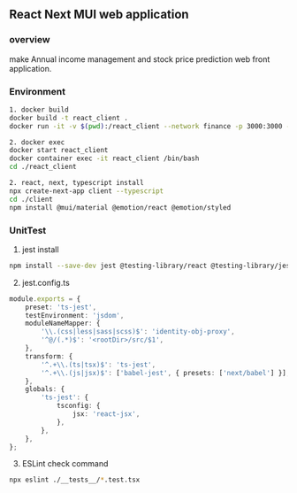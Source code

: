 ## React Next MUI web application

### overview
make Annual income management and stock price prediction web front application.


### Environment
```bash
1. docker build
docker build -t react_client .
docker run -it -v $(pwd):/react_client --network finance -p 3000:3000 --name react_client react_client

2. docker exec
docker start react_client
docker container exec -it react_client /bin/bash
cd ./react_client

2. react, next, typescript install
npx create-next-app client --typescript
cd ./client
npm install @mui/material @emotion/react @emotion/styled
```


### UnitTest
1. jest install
```bash
npm install --save-dev jest @testing-library/react @testing-library/jest-dom @testing-library/user-event babel-jest ts-node jest-environment-jsdom next
```

2. jest.config.ts
```typescript
module.exports = {
    preset: 'ts-jest',
    testEnvironment: 'jsdom',
    moduleNameMapper: {
        '\\.(css|less|sass|scss)$': 'identity-obj-proxy',
        '^@/(.*)$': '<rootDir>/src/$1',
    },
    transform: {
        '^.+\\.(ts|tsx)$': 'ts-jest',
        '^.+\\.(js|jsx)$': ['babel-jest', { presets: ['next/babel'] }],
    },
    globals: {
        'ts-jest': {
            tsconfig: {
                jsx: 'react-jsx',
            },
        },
    },
};

```

3. ESLint check command
```bash
npx eslint ./__tests__/*.test.tsx
```


